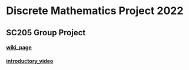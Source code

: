# Discrete Mathematics Project 2022
## SC205 Group Project 
#### [wiki_page](https://htmlpreview.github.io/?https://github.com/sohamviradiya/Discrete_Mathematics_Project/blob/main/wiki_page/index.html)
#### [introductory_video](https://youtu.be/QyNT2f6Bjg4)
